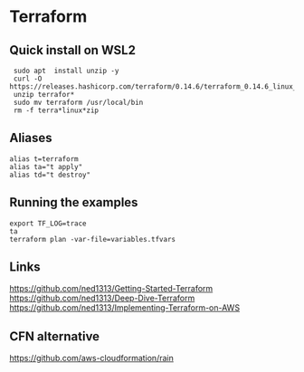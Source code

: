 # Terraform

## Quick install on WSL2
```
 sudo apt  install unzip -y
 curl -O https://releases.hashicorp.com/terraform/0.14.6/terraform_0.14.6_linux_amd64.zip
 unzip terrafor*
 sudo mv terraform /usr/local/bin
 rm -f terra*linux*zip
```

## Aliases 
```
alias t=terraform
alias ta="t apply"
alias td="t destroy"
```
## Running the examples 
```
export TF_LOG=trace
ta 
terraform plan -var-file=variables.tfvars
```


## Links
https://github.com/ned1313/Getting-Started-Terraform  
https://github.com/ned1313/Deep-Dive-Terraform  
https://github.com/ned1313/Implementing-Terraform-on-AWS  


## CFN alternative 
https://github.com/aws-cloudformation/rain
